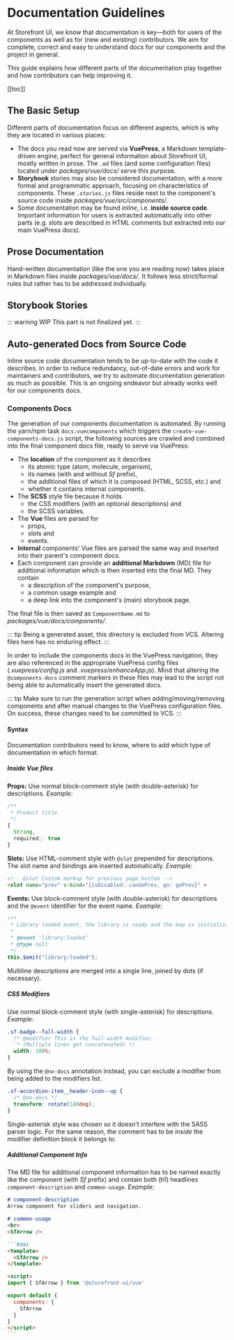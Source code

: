 # Documentation Guidelines

At Storefront UI, we know that documentation is key—both for users of the components as well as for (new and existing) contributors. We aim for complete, correct and easy to understand docs for our components and the project in general.

This guide explains how different parts of the documentation play together and how contributors can help improving it.

[[toc]]


## The Basic Setup

Different parts of documentation focus on different aspects, which is why they are located in various places:

- The docs you read now are served via **VuePress**, a Markdown template-driven engine, perfect for general information about Storefront UI, mostly written in prose. The `.md` files (and some configuration files) located under _packages/vue/docs/_ serve this purpose.
- **Storybook** stories may also be considered documentation, with a more formal and programmatic approach, focusing on characteristics of components. These `.stories.js` files reside next to the component's source code inside _packages/vue/src/components/_.
- Some documentation may be found _inline_, i.e. **inside source code**. Important information for users is extracted automatically into other parts (e.g. slots are described in HTML comments but extracted into our main VuePress docs).


## Prose Documentation

Hand-written documentation (like the one you are reading now) takes place in Markdown files inside _packages/vue/docs/_. It follows less strict/formal rules but rather has to be addressed individually.


## Storybook Stories

::: warning WIP
This part is not finalized yet. 
:::


## Auto-generated Docs from Source Code

Inline source code documentation tends to be up-to-date with the code it describes. In order to reduce redundancy, out-of-date errors and work for maintainers and contributors, we try to automate documentation generation as much as possible. This is an ongoing endeavor but already works well for our components docs.

### Components Docs

The generation of our components documentation is automated. By running the yarn/npm task `docs:vuecomponents` which triggers the `create-vue-components-docs.js` script, the following sources are crawled and combined into the final component docs file, ready to serve via VuePress:

- The **location** of the component as it describes
    - its atomic type (atom, molecule, organism),
    - its names (with and without _Sf_ prefix),
    - the additional files of which it is composed (HTML, SCSS, etc.) and
    - whether it contains internal components.
- The **SCSS** style file because it holds
    - the CSS modifiers (with an optional descriptions) and
    - the SCSS variables.
- The **Vue** files are parsed for
    - props,
    - slots and
    - events.
- **Internal** components' Vue files are parsed the same way and inserted into their parent's component docs.
- Each component can provide an **additional Markdown** (MD) file for additional information which is then inserted into the final MD. They contain
    - a description of the component's purpose,
    - a common usage example and
    - a deep link into the component's (main) storybook page.

The final file is then saved as `ComponentName.md` to _packages/vue/docs/components/_.

::: tip 
Being a generated asset, this directory is excluded from VCS. Altering files here has no enduring effect.
:::

In order to include the components docs in the VuePress navigation, they are also referenced in the appropriate VuePress config files (_.vuepress/config.js_ and _.vuepress/enhanceApp.js_). Mind that altering the `@components-docs` comment markers in these files may lead to the script not being able to automatically insert the generated docs.

::: tip
Make sure to run the generation script when adding/moving/removing components and after manual changes to the VuePress configuration files. On success, these changes need to be committed to VCS.
:::

#### Syntax

Documentation contributors need to know, where to add which type of documentation in which format.

##### Inside Vue files

**Props:** Use normal block-comment style (with double-asterisk) for descriptions. _Example:_
```js
/**
 * Product title
 */
{
  String,
  required;: true
}
```

**Slots:** Use HTML-comment style with `@slot` prepended for descriptions. The slot name and bindings are inserted automatically. _Example:_
```html
<!-- @slot Custom markup for previous page button -->
<slot name="prev" v-bind="{isDisabled: canGoPrev, go: goPrev}" >
```

**Events:** Use block-comment style (with double-asterisk) for descriptions and the `@event` identifier for the event name. _Example:_
```js
/**
 * Library loaded event, the library is ready and the map is initialising
 *
 * @event 'library:loaded'
 * @type null
 */
this.$emit("library:loaded");
```

Multiline descriptions are merged into a single line, joined by dots (if necessary).

##### CSS Modifiers

Use normal block-comment style (with single-asterisk) for descriptions. _Example:_
```css
.sf-badge--full-width {
  /* @modifier This is the full-width modifier.
   * (Multiple lines get concatenated) */
  width: 100%;
}
```

By using the `@no-docs` annotation instead, you can exclude a modifier from being added to the modifiers list.
```css
.sf-accordion-item__header-icon--up {
  /* @no-docs */
  transform: rotate(180deg);
}
```

Single-asterisk style was chosen so it doesn't interfere with the SASS parser logic. For the same reason, the comment has to be _inside_ the modifier definition block it belongs to.

##### Additional Component Info

The MD file for additional component information has to be named exactly like the component (with _Sf_ prefix) and contain both (h1) headlines `component-description` and `common-usage`. _Example:_

````markdown
# component-description
Arrow component for sliders and navigation.

# common-usage
<br>
<SfArrow />

```html 
<template>
  <SfArrow />
</template>

<script>
import { SfArrow } from '@storefront-ui/vue'

export default {
  components: {
    SfArrow
  }
}
</script>
```
````
